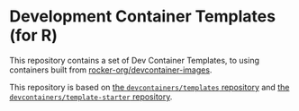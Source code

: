 # Development Container Templates (for R)

This repository contains a set of Dev Container Templates,
to using containers built from [rocker-org/devcontainer-images](https://github.com/rocker-org/devcontainer-images).

This repository is based on
[the `devcontainers/templates` repository](https://github.com/devcontainers/templates) and
[the `devcontainers/template-starter` repository](https://github.com/devcontainers/template-starter).
